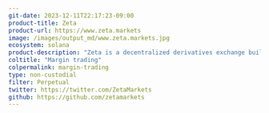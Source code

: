 ```yaml
---
git-date: 2023-12-11T22:17:23-09:00
product-title: Zeta
product-url: https://www.zeta.markets
image: /images/output_md/www.zeta.markets.jpg
ecosystem: solana
product-description: "Zeta is a decentralized derivatives exchange built on the Solana blockchain. It offers a fully on-chain orderbook and focuses on providing a fast, liquid, and ecosystem-oriented platform for trading futures and options."
coltitle: "Margin trading"
colpermalink: margin-trading
type: non-custodial
filter: Perpetual
twitter: https://twitter.com/ZetaMarkets
github: https://github.com/zetamarkets
---
```

